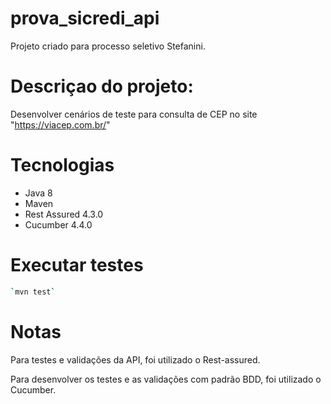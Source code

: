 # prova_sicredi_api


Projeto criado para processo seletivo Stefanini.

# Descriçao do projeto:

Desenvolver cenários de teste para consulta de CEP no site "https://viacep.com.br/"

# Tecnologias

* Java 8
* Maven
* Rest Assured 4.3.0
* Cucumber 4.4.0

# Executar testes
```bash
`mvn test`
```

# Notas

Para testes e validações da API, foi utilizado o Rest-assured.


Para desenvolver os testes e as validações com padrão BDD, foi utilizado o Cucumber.




